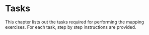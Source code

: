 # Tasks

This chapter lists out the tasks required for performing the mapping exercises. For each task, step by step instructions are provided. 

